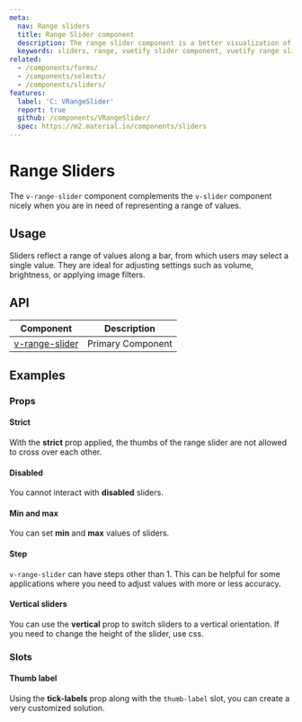 ```yaml
---
meta:
  nav: Range sliders
  title: Range Slider component
  description: The range slider component is a better visualization of the number input. It is used for gathering a range of numerical user data.
  keywords: sliders, range, vuetify slider component, vuetify range slider component, vue slider component
related:
  - /components/forms/
  - /components/selects/
  - /components/sliders/
features:
  label: 'C: VRangeSlider'
  report: true
  github: /components/VRangeSlider/
  spec: https://m2.material.io/components/sliders
---
```


# Range Sliders

The `v-range-slider` component complements the `v-slider` component nicely when you are in need of representing a range of values.

<PageFeatures />

## Usage

Sliders reflect a range of values along a bar, from which users may select a single value. They are ideal for adjusting settings such as volume, brightness, or applying image filters.

<ExamplesUsage name="v-range-slider" />

<PromotedEntry />

## API

| Component | Description |
| - | - |
| [v-range-slider](/api/v-range-slider/) | Primary Component |

<ApiInline hide-links />

## Examples

### Props

#### Strict

With the **strict** prop applied, the thumbs of the range slider are not allowed to cross over each other.

<ExamplesExample file="v-range-slider/prop-strict" />

#### Disabled

You cannot interact with **disabled** sliders.

<ExamplesExample file="v-range-slider/prop-disabled" />

#### Min and max

You can set **min** and **max** values of sliders.

<ExamplesExample file="v-range-slider/prop-min-and-max" />

#### Step

`v-range-slider` can have steps other than 1. This can be helpful for some applications where you need to adjust values with more or less accuracy.

<ExamplesExample file="v-range-slider/prop-step" />

#### Vertical sliders

You can use the **vertical** prop to switch sliders to a vertical orientation. If you need to change the height of the slider, use css.

<ExamplesExample file="v-range-slider/prop-vertical" />

### Slots

#### Thumb label

Using the **tick-labels** prop along with the `thumb-label` slot, you can create a very customized solution.

<ExamplesExample file="v-range-slider/slot-thumb-label" />

